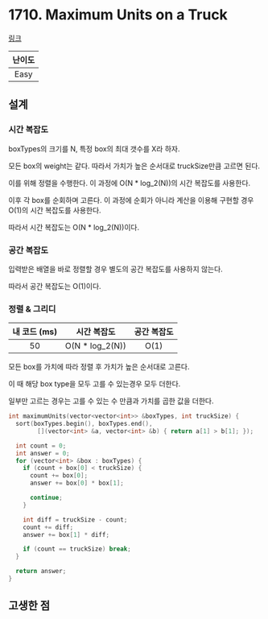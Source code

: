 # 1710. Maximum Units on a Truck

[링크](https://leetcode.com/problems/maximum-units-on-a-truck/)

| 난이도 |
| :----: |
|  Easy  |

## 설계

### 시간 복잡도

boxTypes의 크기를 N, 특정 box의 최대 갯수를 X라 하자.

모든 box의 weight는 같다. 따라서 가치가 높은 순서대로 truckSize만큼 고르면 된다.

이를 위해 정렬을 수행한다. 이 과정에 O(N \* log_2(N))의 시간 복잡도를 사용한다.

이후 각 box를 순회하며 고른다. 이 과정에 순회가 아니라 계산을 이용해 구현할 경우 O(1)의 시간 복잡도를 사용한다.

따라서 시간 복잡도는 O(N \* log_2(N))이다.

### 공간 복잡도

입력받은 배열을 바로 정렬할 경우 별도의 공간 복잡도를 사용하지 않는다.

따라서 공간 복잡도는 O(1)이다.

### 정렬 & 그리디

| 내 코드 (ms) |   시간 복잡도    | 공간 복잡도 |
| :----------: | :--------------: | :---------: |
|      50      | O(N \* log_2(N)) |    O(1)     |

모든 box를 가치에 따라 정렬 후 가치가 높은 순서대로 고른다.

이 때 해당 box type을 모두 고를 수 있는경우 모두 더한다.

일부만 고르는 경우는 고를 수 있는 수 만큼과 가치를 곱한 값을 더한다.

```cpp
int maximumUnits(vector<vector<int>> &boxTypes, int truckSize) {
  sort(boxTypes.begin(), boxTypes.end(),
        [](vector<int> &a, vector<int> &b) { return a[1] > b[1]; });

  int count = 0;
  int answer = 0;
  for (vector<int> &box : boxTypes) {
    if (count + box[0] < truckSize) {
      count += box[0];
      answer += box[0] * box[1];

      continue;
    }

    int diff = truckSize - count;
    count += diff;
    answer += box[1] * diff;

    if (count == truckSize) break;
  }

  return answer;
}
```

## 고생한 점
